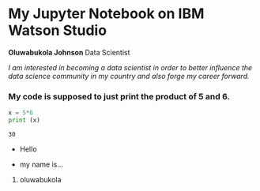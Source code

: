 # My Jupyter Notebook on IBM Watson Studio

<b> Oluwabukola Johnson </b>
Data Scientist

<i> I am interested in becoming a data scientist in order to better influence the data science community in my country and also forge my career forward. </i>

### My code is supposed to just print the product of 5 and 6.


```python
x = 5*6
print (x)
```

    30


- Hello
* my name is...
1. oluwabukola
